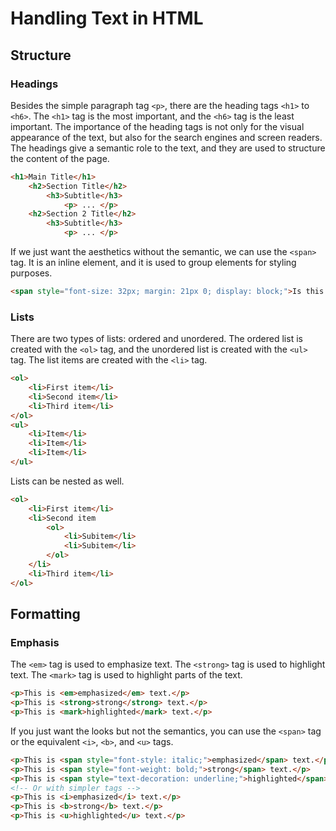 # Handling Text in HTML

## Structure

### Headings

Besides the simple paragraph tag `<p>`, there are the heading tags `<h1>` to `<h6>`. The `<h1>` tag is the most important, and the `<h6>` tag is the least important. The importance of the heading tags is not only for the visual appearance of the text, but also for the search engines and screen readers. The headings give a semantic role to the text, and they are used to structure the content of the page.

```html
<h1>Main Title</h1>
    <h2>Section Title</h2>
        <h3>Subtitle</h3>
            <p> ... </p>
    <h2>Section 2 Title</h2>
        <h3>Subtitle</h3>
            <p> ... </p>
```

If we just want the aesthetics without the semantic, we can use the `<span>` tag. It is an inline element, and it is used to group elements for styling purposes.

```html
<span style="font-size: 32px; margin: 21px 0; display: block;">Is this a top level heading?</span>
```

### Lists

There are two types of lists: ordered and unordered. The ordered list is created with the `<ol>` tag, and the unordered list is created with the `<ul>` tag. The list items are created with the `<li>` tag.

```html
<ol>
    <li>First item</li>
    <li>Second item</li>
    <li>Third item</li>
</ol>
<ul>
    <li>Item</li>
    <li>Item</li>
    <li>Item</li>
</ul>
```

Lists can be nested as well.

```html
<ol>
    <li>First item</li>
    <li>Second item
        <ol>
            <li>Subitem</li>
            <li>Subitem</li>
        </ol>
    </li>
    <li>Third item</li>
</ol>
```

## Formatting

### Emphasis

The `<em>` tag is used to emphasize text. The `<strong>` tag is used to highlight text. The `<mark>` tag is used to highlight parts of the text.

```html
<p>This is <em>emphasized</em> text.</p>
<p>This is <strong>strong</strong> text.</p>
<p>This is <mark>highlighted</mark> text.</p>
```

If you just want the looks but not the semantics, you can use the `<span>` tag or the equivalent `<i>`, `<b>`, and `<u>` tags.

```html
<p>This is <span style="font-style: italic;">emphasized</span> text.</p>
<p>This is <span style="font-weight: bold;">strong</span> text.</p>
<p>This is <span style="text-decoration: underline;">highlighted</span> text.</p>
<!-- Or with simpler tags -->
<p>This is <i>emphasized</i> text.</p>
<p>This is <b>strong</b> text.</p>
<p>This is <u>highlighted</u> text.</p>
```